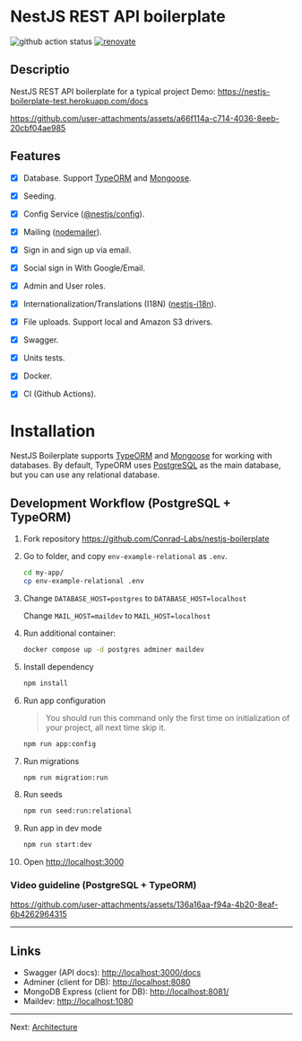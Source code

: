 # NestJS REST API boilerplate

![github action status](https://github.com/brocoders/nestjs-boilerplate/actions/workflows/docker-e2e.yml/badge.svg)
[![renovate](https://img.shields.io/badge/renovate-enabled-%231A1F6C?logo=renovatebot)](https://app.renovatebot.com/dashboard)

## Descriptio <!-- omit in toc -->

NestJS REST API boilerplate for a typical project
Demo: <https://nestjs-boilerplate-test.herokuapp.com/docs>

<https://github.com/user-attachments/assets/a66f114a-c714-4036-8eeb-20cbf04ae985>

## Features

- [x] Database. Support [TypeORM](https://www.npmjs.com/package/typeorm) and [Mongoose](https://www.npmjs.com/package/mongoose).
- [x] Seeding.
- [x] Config Service ([@nestjs/config](https://www.npmjs.com/package/@nestjs/config)).
- [x] Mailing ([nodemailer](https://www.npmjs.com/package/nodemailer)).
- [x] Sign in and sign up via email.
- [x] Social sign in With Google/Email.
- [x] Admin and User roles.
- [x] Internationalization/Translations (I18N) ([nestjs-i18n](https://www.npmjs.com/package/nestjs-i18n)).
- [x] File uploads. Support local and Amazon S3 drivers.
- [x] Swagger.
- [x] Units tests.
- [x] Docker.
- [x] CI (Github Actions).


# Installation

NestJS Boilerplate supports [TypeORM](https://www.npmjs.com/package/typeorm) and [Mongoose](https://www.npmjs.com/package/mongoose) for working with databases. By default, TypeORM uses [PostgreSQL](https://www.postgresql.org/) as the main database, but you can use any relational database.

## Development Workflow (PostgreSQL + TypeORM)

1. Fork repository https://github.com/Conrad-Labs/nestjs-boilerplate

1. Go to folder, and copy `env-example-relational` as `.env`.

   ```bash
   cd my-app/
   cp env-example-relational .env
   ```

1. Change `DATABASE_HOST=postgres` to `DATABASE_HOST=localhost`

   Change `MAIL_HOST=maildev` to `MAIL_HOST=localhost`

1. Run additional container:

   ```bash
   docker compose up -d postgres adminer maildev
   ```

1. Install dependency

   ```bash
   npm install
   ```

1. Run app configuration

   > You should run this command only the first time on initialization of your project, all next time skip it.

   ```bash
   npm run app:config
   ```

1. Run migrations

   ```bash
   npm run migration:run
   ```

1. Run seeds

   ```bash
   npm run seed:run:relational
   ```

1. Run app in dev mode

   ```bash
   npm run start:dev
   ```

1. Open <http://localhost:3000>

### Video guideline (PostgreSQL + TypeORM)

<https://github.com/user-attachments/assets/136a16aa-f94a-4b20-8eaf-6b4262964315>

---

## Links

- Swagger (API docs): <http://localhost:3000/docs>
- Adminer (client for DB): <http://localhost:8080>
- MongoDB Express (client for DB): <http://localhost:8081/>
- Maildev: <http://localhost:1080>

---

Next: [Architecture](architecture.md)
